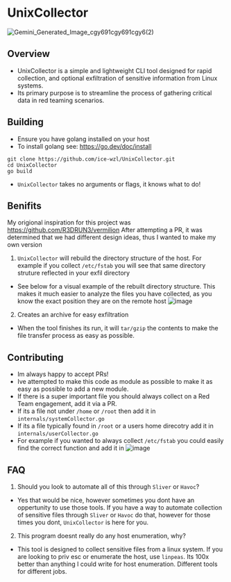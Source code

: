 # UnixCollector
![Gemini_Generated_Image_cgy691cgy691cgy6(2)](https://github.com/user-attachments/assets/0c13ca70-7b2c-49a8-bfdc-619e860a9337)
## Overview
- UnixCollector is a simple and lightweight CLI tool designed for rapid collection, and optional exfiltration of sensitive information from Linux systems.
- Its primary purpose is to streamline the process of gathering critical data in red teaming scenarios.

## Building
- Ensure you have golang installed on your host
- To install golang see: https://go.dev/doc/install 
````
git clone https://github.com/ice-wzl/UnixCollector.git
cd UnixCollector
go build
````
- `UnixCollector` takes no arguments or flags, it knows what to do!

## Benifits 
My origional inspiration for this project was https://github.com/R3DRUN3/vermilion
After attempting a PR, it was determined that we had different design ideas, thus I wanted to make my own version
1. `UnixCollector` will rebuild the directory structure of the host. For example if you collect `/etc/fstab` you will see that same directory struture reflected in your exfil directory
  - See below for a visual example of the rebuilt directory structure. This makes it much easier to analyze the files you have collected, as you know the exact position they are on the remote host
![image](https://github.com/user-attachments/assets/2515b50c-9e22-4dab-854d-94cbb75b2ad8)
2. Creates an archive for easy exfiltration
  - When the tool finishes its run, it will `tar/gzip` the contents to make the file transfer process as easy as possible.
 

## Contributing
- Im always happy to accept PRs!
- Ive attempted to make this code as module as possible to make it as easy as possible to add a new module.
- If there is a super important file you should always collect on a Red Team engagement, add it via a PR.
- If its a file not under `/home` or `/root` then add it in `internals/systemCollector.go`
- If its a file typically found in `/root` or a users home direcotry add it in `internals/userCollector.go`
- For example if you wanted to always collect `/etc/fstab` you could easily find the correct function and add it in
![image](https://github.com/user-attachments/assets/83329069-e2e0-4472-9963-fd00e060ecaf)

## FAQ
1. Should you look to automate all of this through `Sliver` or `Havoc`?
  - Yes that would be nice, however sometimes you dont have an oppertunity to use those tools. If you have a way to automate collection of sensitive files through `Sliver` or `Havoc` do that, however for those times you dont, `UnixCollector` is here for you.
2. This program doesnt really do any host enumeration, why?
  - This tool is designed to collect sensitive files from a linux system. If you are looking to priv esc or enumerate the host, use `linpeas`. Its 100x better than anything I could write for host enumeration. Different tools for different jobs.
